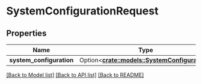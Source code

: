 # SystemConfigurationRequest

## Properties

Name | Type | Description | Notes
------------ | ------------- | ------------- | -------------
**system_configuration** | Option<[**crate::models::SystemConfiguration**](SystemConfiguration.md)> |  | [optional]

[[Back to Model list]](../README.md#documentation-for-models) [[Back to API list]](../README.md#documentation-for-api-endpoints) [[Back to README]](../README.md)


